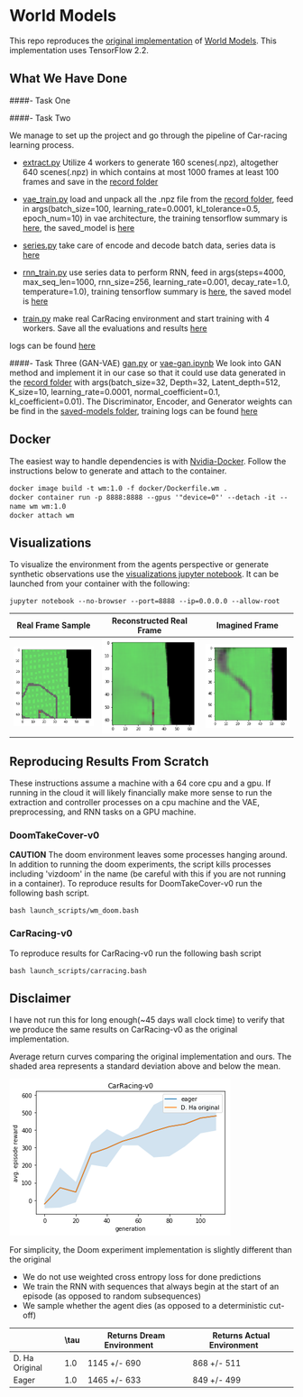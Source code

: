 # World Models
This repo reproduces the [original implementation](https://github.com/hardmaru/WorldModelsExperiments) of [World Models](https://arxiv.org/abs/1803.10122). This implementation uses TensorFlow 2.2.

## What We Have Done
####- Task One


####- Task Two

We manage to set up the project and go through the pipeline of Car-racing learning process. 

- [extract.py](./WorldModels/extract.py) 
Utilize 4 workers to generate 160 scenes(.npz), altogether 640 scenes(.npz) in which contains at most 1000 frames at least 100 frames and save in the [record folder](./WorldModels/results/WorldModels/CarRacing-v0/record)

- [vae_train.py](./WorldModels/vae_train.py)
load and unpack all the .npz file from the [record folder](./WorldModels/results/WorldModels/CarRacing-v0/record), feed in args(batch_size=100, learning_rate=0.0001, kl_tolerance=0.5, epoch_num=10) in vae architecture, the training tensorflow summary is [here](./WorldModels/results/WorldModels/CarRacing-v0/tf_vae/tensorboard), the saved_model is [here](./WorldModels/results/WorldModels/CarRacing-v0/tf_vae/saved_model.pb)

- [series.py](./WorldModels/series.py)
take care of encode and decode batch data, series data is [here](./WorldModels/results/WorldModels/CarRacing-v0/series/series.npz)

- [rnn_train.py](./WorldModels/rnn_train.py)
use series data to perform RNN, feed in args(steps=4000, max_seq_len=1000, rnn_size=256, learning_rate=0.001, decay_rate=1.0, temperature=1.0), training tensorflow summary is [here](./WorldModels/results/WorldModels/CarRacing-v0/tf_rnn/tensorboard), the saved model is [here](./WorldModels/results/WorldModels/CarRacing-v0/tf_rnn/saved_model.pb)

- [train.py](./WorldModels/train.py)
make real CarRacing environment and start training with 4 workers. Save all the evaluations and results [here](./WorldModels/results/WorldModels/CarRacing-v0/log)

logs can be found [here](./runlog.txt)


####- Task Three (GAN-VAE)
[gan.py](./WorldModels/gan.py) or [vae-gan.ipynb](./WorldModels/vae-gan.ipynb) 
We look into GAN method and implement it in our case so that it could use data generated in the [record folder](./WorldModels/results/WorldModels/CarRacing-v0/record) with args(batch_size=32, Depth=32, Latent_depth=512, K_size=10, learning_rate=0.0001, normal_coefficient=0.1, kl_coefficient=0.01). The Discriminator, Encoder, and Generator weights can be find in the [saved-models folder](./WorldModels/saved-models), training logs can be found [here](./WorldModels/logs/sep_D32L512)

## Docker
The easiest way to handle dependencies is with [Nvidia-Docker](https://github.com/NVIDIA/nvidia-docker). Follow the instructions below to generate and attach to the container.
```
docker image build -t wm:1.0 -f docker/Dockerfile.wm .
docker container run -p 8888:8888 --gpus '"device=0"' --detach -it --name wm wm:1.0
docker attach wm
```

## Visualizations
To visualize the environment from the agents perspective or generate synthetic observations use the [visualizations jupyter notebook](WorldModels/visualizations.ipynb). It can be launched from your container with the following:
```
jupyter notebook --no-browser --port=8888 --ip=0.0.0.0 --allow-root
```

Real Frame Sample             |  Reconstructed Real Frame  |  Imagined Frame
:-------------------------:|:-------------------------:|:-------------------------:|
![alt-text-1](imgs/real_frame.png "Real Frame")| ![alt-text-2](imgs/reconstructed_real.png "Reconstructed Frame") | ![alt-text-3](imgs/imagined_frame.png "Imagined Frame")


## Reproducing Results From Scratch
These instructions assume a machine with a 64 core cpu and a gpu. If running in the cloud it will likely financially make more sense to run the extraction and controller processes on a cpu machine and the VAE, preprocessing, and RNN tasks on a GPU machine.

### DoomTakeCover-v0
**CAUTION** The doom environment leaves some processes hanging around. In addition to running the doom experiments, the script kills processes including 'vizdoom' in the name (be careful with this if you are not running in a container).
To reproduce results for DoomTakeCover-v0 run the following bash script.
```
bash launch_scripts/wm_doom.bash
```

### CarRacing-v0
To reproduce results for CarRacing-v0 run the following bash script
```
bash launch_scripts/carracing.bash
```

## Disclaimer
I have not run this for long enough(~45 days wall clock time) to verify that we produce the same results on CarRacing-v0 as the original implementation.

Average return curves comparing the original implementation and ours. The shaded area represents a standard deviation above and below the mean. 

![alt text](imgs/train_plot.png "CarRacing-v0 comparison")

For simplicity, the Doom experiment implementation is slightly different than the original
* We do not use weighted cross entropy loss for done predictions 
* We train the RNN with sequences that always begin at the start of an episode (as opposed to random subsequences)
* We sample whether the agent dies (as opposed to a deterministic cut-off)

|  |\tau | Returns Dream Environment  &nbsp;&nbsp;&nbsp;&nbsp;&nbsp;&nbsp;| Returns Actual Environment  &nbsp;&nbsp;&nbsp;&nbsp;&nbsp;&nbsp;
|------|------|------|------|
|   D. Ha Original  | 1.0 | 1145 +/- 690 | 868 +/- 511 |
|   Eager  |  1.0 | 1465 +/- 633 | 849 +/- 499 |
